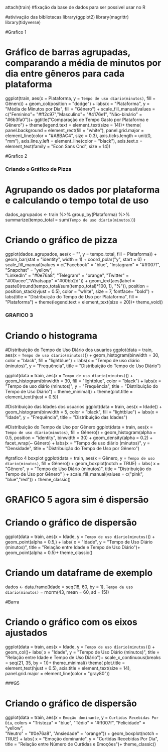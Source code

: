 
attach(train) 
#fixação da base de dados para ser possivel usar no R

#ativivação das bibliotecas
library(ggplot2)
library(magrittr)
library(tidyverse) 



#Grafico 1
# Gráfico de barras agrupadas, comparando a média de minutos por dia entre gêneros para cada plataforma
ggplot(train, aes(x = Plataforma, y = `Tempo de uso díario(minutos)`, fill = Gênero)) +
  geom_col(position = "dodge") +
  labs(x = "Plataforma", y = "Média de Minutos por Dia", fill = "Gênero") +
  scale_fill_manual(values = c("Feminino"= "#ff2c97","Masculino"= "#4176e1", "Não-binário" = "#6b3fa0"))+
  ggtitle("Comparação de Tempo Gasto por Plataforma e Gênero") +
  theme(legend.text = element_text(size = 14))+
   theme(
    panel.background = element_rect(fill = "white"),
    panel.grid.major = element_line(color = "#A8BAC4", size = 0.3),
    axis.ticks.length = unit(0, "mm"),
    axis.line.y.left = element_line(color = "black"),
    axis.text.x = element_text(family = "Econ Sans Cnd", size = 14))


#Grafico 2

### Criando o Gráfico de Pizza 

# Agrupando os dados por plataforma e calculando o tempo total de uso
dados_agrupados <- train %>%
  group_by(Plataforma) %>%
  summarize(tempo_total = sum(`Tempo de uso díario(minutos)`))

# Criando o gráfico de pizza
ggplot(dados_agrupados, aes(x = "", y = tempo_total, fill = Plataforma)) +
  geom_bar(stat = "identity", width = 1) +
  coord_polar("y", start = 0) +
  scale_fill_manual(values = c("Facebook" = "blue", "Instagram" = "#ff007f", "Snapchat" = "yellow", 	
"LinkedIn" = "#0e76a8", "Telegram" = "orange", "Twitter" = "#00acee","Whatsapp" ="#00bb2d")) +
  geom_text(aes(label = paste0(round(tempo_total/sum(tempo_total)*100, 1), "%")), 
            position = position_stack(vjust = 0.5),
            color = "white",
            size = 7,
            fontface= "bold") +
  labs(title = "Distribuição do Tempo de Uso por Plataforma",
       fill = "Plataforma") +
  theme(legend.text = element_text(size = 20))+
  theme_void()



### GRAFICO 3
# Criando o histograma
#Distribuição do Tempo de Uso Diário dos usuarios 
ggplot(data = train, aes(x = `Tempo de uso díario(minutos)`)) +
  geom_histogram(binwidth = 30, color = "black", fill = "lightblue") +
  labs(x = "Tempo de uso diário (minutos)", y = "Frequência", title = "Distribuição do Tempo de Uso Diário")

ggplot(data = train, aes(x = `Tempo de uso díario(minutos)`)) +
  geom_histogram(binwidth = 30, fill = "lightblue", color = "black") +
  labs(x = "Tempo de uso diário (minutos)", y = "Frequência", 
       title = "Distribuição do Tempo de Uso Diário") +
  theme_minimal() +
  theme(plot.title = element_text(hjust = 0.5))

#Distribuição das Idades dos usuarios
ggplot(data = train, aes(x = Idade)) +
  geom_histogram(binwidth = 5, color = "black", fill = "lightblue") +
  labs(x = "Idade", y = "Frequência", title = "Distribuição das Idades")

#Distribuição do Tempo de Uso por Gênero
ggplot(data = train, aes(x = `Tempo de uso díario(minutos)`, fill = Gênero)) +
  geom_histogram(alpha = 0.5, position = "identity", binwidth = 30) +
  geom_density(alpha = 0.2) +
  facet_wrap(~ Gênero) +
  labs(x = "Tempo de uso diário (minutos)", y = "Densidade", title = "Distribuição do Tempo de Uso por Gênero")


#grafico 4 boxplot
ggplot(data = train, aes(x = Gênero, y = `Tempo de uso díario(minutos)`, fill = Gênero)) +
  geom_boxplot(notch = TRUE) +
  labs(
    x = "Gênero",
    y = "Tempo de Uso Diário (minutos)",
    title = "Distribuição do Tempo de Uso por Gênero"
  ) +
  scale_fill_manual(values = c("pink", "blue","red")) +
  theme_classic()


# GRAFICO 5 agora sim é dispersão

# Criando o gráfico de dispersão
ggplot(data = train, aes(x = Idade, y = `Tempo de uso díario(minutos)`)) +
  geom_point(alpha = 0.5,) +
  labs(
    x = "Idade",
    y = "Tempo de Uso Diário (minutos)",
    title = "Relação entre Idade e Tempo de Uso Diário")+
   geom_point(alpha = 0.5)+
  theme_classic() 


# Criando um dataframe de exemplo
dados <- data.frame(Idade = seq(18, 60, by = 1),
      `Tempo de uso díario(minutos)` = rnorm(43, mean = 60, sd = 15))

#Barra
# Criando o gráfico com os eixos ajustados
ggplot(data = train, aes(x = Idade, y = `Tempo de uso díario(minutos)`)) +
  geom_col()+
  labs(
    x = "Idade",
    y = "Tempo de Uso Diário (minutos)",
title = "Relação entre Idade e Tempo de Uso Diário")+ 
  scale_x_continuous(breaks = seq(21, 35, by = 1))+
  theme_minimal()
theme(
  plot.title = element_text(hjust = 0.5),
  axis.title = element_text(size = 14),
  panel.grid.major = element_line(color = "gray80"))


###G5
# Criando o gráfico de dispersão
ggplot(data = train, aes(x = `Emoção dominante`, y = `Curtidas Recebidas Por Dia`, colors = "Tristeza" = "blue", "Tédio" = "#ff007f", "Felicidade" = "yellow", 	
                         "Neutro" = "#0e76a8", "Ansiedade" = "orange")) +
  geom_boxplot(notch = TRUE) +
  labs(
    x = "Emoção dominante",
    y = "Curtidas Recebidas Por Dia",
    title = "Relação entre Número de Curtidas e Emoções")+
theme_classic()





